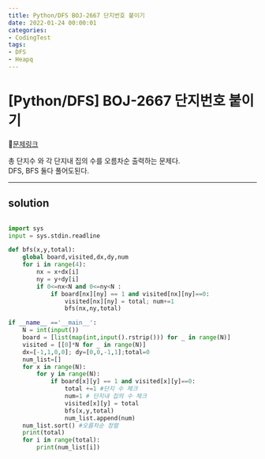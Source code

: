 ```yaml
---
title: Python/DFS BOJ-2667 단지번호 붙이기
date: 2022-01-24 00:00:01
categories:
- CodingTest
tags:
- DFS
- Heapq
---
```


# [Python/DFS] BOJ-2667 단지번호 붙이기

📌[문제링크 ](https://www.acmicpc.net/problem/2667)

총 단지수 와 각 단지내 집의 수를 오름차순 출력하는 문제다.<br>DFS, BFS 둘다 풀어도된다.

---

## solution
```python

import sys
input = sys.stdin.readline

def bfs(x,y,total):
    global board,visited,dx,dy,num
    for i in range(4):
        nx = x+dx[i]
        ny = y+dy[i]
        if 0<=nx<N and 0<=ny<N :
            if board[nx][ny] == 1 and visited[nx][ny]==0:
                visited[nx][ny] = total; num+=1
                bfs(nx,ny,total)

if __name__ =='__main__':
    N = int(input())
    board = [list(map(int,input().rstrip())) for _ in range(N)]
    visited = [[0]*N for _ in range(N)]
    dx=[-1,1,0,0]; dy=[0,0,-1,1];total=0
    num_list=[]
    for x in range(N):
        for y in range(N):
            if board[x][y] == 1 and visited[x][y]==0:
                total +=1 #단지 수 체크
                num=1 # 단지내 집의 수 체크
                visited[x][y] = total
                bfs(x,y,total)
                num_list.append(num)
    num_list.sort() #오름차순 정렬
    print(total)
    for i in range(total):
        print(num_list[i]) 

```
